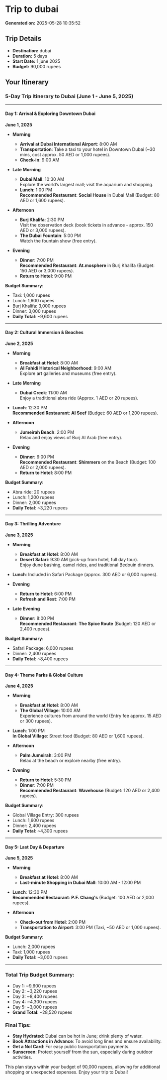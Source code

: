 # Trip to dubai

**Generated on:** 2025-05-28 10:35:52

## Trip Details

- **Destination:** dubai
- **Duration:** 5 days
- **Start Date:** 1 june 2025
- **Budget:** 90,000 rupees

## Your Itinerary

### 5-Day Trip Itinerary to Dubai (June 1 - June 5, 2025)

---

#### Day 1: Arrival & Exploring Downtown Dubai
**June 1, 2025**  
- **Morning**  
  - **Arrival at Dubai International Airport**: 8:00 AM  
  - **Transportation**: Take a taxi to your hotel in Downtown Dubai (~30 mins, cost approx. 50 AED or 1,000 rupees).  
  - **Check-in**: 9:00 AM  

- **Late Morning**  
  - **Dubai Mall**: 10:30 AM  
    Explore the world’s largest mall; visit the aquarium and shopping.  
  - **Lunch**: 1:00 PM  
    **Recommended Restaurant**: **Social House** in Dubai Mall (Budget: 80 AED or 1,600 rupees).

- **Afternoon**  
  - **Burj Khalifa**: 2:30 PM  
    Visit the observation deck (book tickets in advance - approx. 150 AED or 3,000 rupees).  
  - **The Dubai Fountain**: 5:00 PM  
    Watch the fountain show (free entry).

- **Evening**  
  - **Dinner**: 7:00 PM  
    **Recommended Restaurant**: **At.mosphere** in Burj Khalifa (Budget: 150 AED or 3,000 rupees).    
  - **Return to Hotel**: 9:00 PM

**Budget Summary**:  
- Taxi: 1,000 rupees  
- Lunch: 1,600 rupees  
- Burj Khalifa: 3,000 rupees  
- Dinner: 3,000 rupees  
- **Daily Total**: ~9,600 rupees

---

#### Day 2: Cultural Immersion & Beaches
**June 2, 2025**  
- **Morning**  
  - **Breakfast at Hotel**: 8:00 AM  
  - **Al Fahidi Historical Neighborhood**: 9:00 AM  
    Explore art galleries and museums (free entry).  

- **Late Morning**  
  - **Dubai Creek**: 11:00 AM  
    Enjoy a traditional abra ride (Approx. 1 AED or 20 rupees).

- **Lunch**: 12:30 PM  
  **Recommended Restaurant**: **Al Seef** (Budget: 60 AED or 1,200 rupees).  

- **Afternoon**  
  - **Jumeirah Beach**: 2:00 PM  
    Relax and enjoy views of Burj Al Arab (free entry).  

- **Evening**  
  - **Dinner**: 6:00 PM  
    **Recommended Restaurant**: **Shimmers** on the Beach (Budget: 100 AED or 2,000 rupees).  
  - **Return to Hotel**: 8:00 PM  

**Budget Summary**:  
- Abra ride: 20 rupees  
- Lunch: 1,200 rupees  
- Dinner: 2,000 rupees  
- **Daily Total**: ~3,220 rupees

---

#### Day 3: Thrilling Adventure
**June 3, 2025**  
- **Morning**  
  - **Breakfast at Hotel**: 8:00 AM  
  - **Desert Safari**: 9:30 AM (pick-up from hotel, full day tour).  
    Enjoy dune bashing, camel rides, and traditional Bedouin dinners.  

- **Lunch**: Included in Safari Package (approx. 300 AED or 6,000 rupees).

- **Evening**  
  - **Return to Hotel**: 6:00 PM  
  - **Refresh and Rest**: 7:00 PM  

- **Late Evening**  
  - **Dinner**: 8:00 PM  
    **Recommended Restaurant**: **The Spice Route** (Budget: 120 AED or 2,400 rupees).  

**Budget Summary**:  
- Safari Package: 6,000 rupees  
- Dinner: 2,400 rupees  
- **Daily Total**: ~8,400 rupees

---

#### Day 4: Theme Parks & Global Culture
**June 4, 2025**  
- **Morning**  
  - **Breakfast at Hotel**: 8:00 AM  
  - **The Global Village**: 10:00 AM  
    Experience cultures from around the world (Entry fee approx. 15 AED or 300 rupees).

- **Lunch**: 1:00 PM  
  **In Global Village**: Street food (Budget: 80 AED or 1,600 rupees).

- **Afternoon**  
  - **Palm Jumeirah**: 3:00 PM  
    Relax at the beach or explore nearby (free entry).  

- **Evening**  
  - **Return to Hotel**: 5:30 PM  
  - **Dinner**: 7:00 PM  
    **Recommended Restaurant**: **Wavehouse** (Budget: 120 AED or 2,400 rupees).  

**Budget Summary**:  
- Global Village Entry: 300 rupees  
- Lunch: 1,600 rupees  
- Dinner: 2,400 rupees  
- **Daily Total**: ~4,300 rupees

---

#### Day 5: Last Day & Departure
**June 5, 2025**  
- **Morning**  
  - **Breakfast at Hotel**: 8:00 AM  
  - **Last-minute Shopping in Dubai Mall**: 10:00 AM - 12:00 PM  

- **Lunch**: 12:30 PM  
  **Recommended Restaurant**: **P.F. Chang's** (Budget: 100 AED or 2,000 rupees).

- **Afternoon**  
  - **Check-out from Hotel**: 2:00 PM  
  - **Transportation to Airport**: 3:00 PM (Taxi, ~50 AED or 1,000 rupees).  

**Budget Summary**:  
- Lunch: 2,000 rupees  
- Taxi: 1,000 rupees  
- **Daily Total**: ~3,000 rupees

---

### Total Trip Budget Summary:
- Day 1: ~9,600 rupees  
- Day 2: ~3,220 rupees  
- Day 3: ~8,400 rupees  
- Day 4: ~4,300 rupees  
- Day 5: ~3,000 rupees  
- **Grand Total**: ~28,520 rupees  

### Final Tips:
- **Stay Hydrated**: Dubai can be hot in June; drink plenty of water.
- **Book Attractions in Advance**: To avoid long lines and ensure availability.
- **Get a Nol Card**: For easy public transportation payments.
- **Sunscreen**: Protect yourself from the sun, especially during outdoor activities.  

This plan stays within your budget of 90,000 rupees, allowing for additional shopping or unexpected expenses. Enjoy your trip to Dubai!